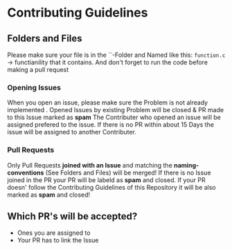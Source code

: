 # Contributing Guidelines

## Folders and Files
Please make sure your file is in the ``-Folder and Named like this:
`function.c` -> functianility that it contains. And don't forget to run the code before making a pull request

### Opening Issues
When you open an issue, please make sure the Problem is not already implemented . 
Opened Issues by existing Problem will be closed & PR made to this Issue marked as **spam**
The Contributer who opened an issue will be assigned prefered to the issue. If there is no PR within about 15 Days the issue will be assigned to another Contributer.

### Pull Requests
Only Pull Requests **joined with an Issue** and matching the **naming-conventions** (See Folders and Files) will be merged!
If there is no Issue joined in the PR your PR will be labeld as **spam** and closed.
If your PR doesn' follow the Contributing Guidelines of this Repository it will be also marked as **spam** and closed!

## Which PR's will be accepted?
* Ones you are assigned to
* Your PR has to link the Issue
